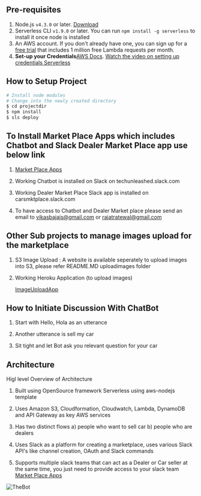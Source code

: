## Pre-requisites

1. Node.js `v4.3.0` or later. [Download](https://nodejs.org/en/download/)
2. Serverless CLI `v1.9.0` or later. You can run `npm install -g serverless` to install it once node is installed
3. An AWS account. If you don't already have one, you can sign up for a [free trial](https://aws.amazon.com/s/dm/optimization/server-side-test/free-tier/free_np/) that includes 1 million free Lambda requests per month.
4. **Set-up your Credentials**[AWS Docs](http://docs.aws.amazon.com/cli/latest/userguide/installing.html).
[Watch the video on setting up credentials Serverless](https://www.youtube.com/watch?v=HSd9uYj2LJA)

## How to Setup Project

```bash
# Install node modules
# Change into the newly created directory
$ cd projectdir
$ npm install
$ sls deploy
```
## To Install Market Place Apps which includes Chatbot and Slack Dealer Market Place app use below link

1. [Market Place Apps](http://marketplaceapps.s3-website-us-east-1.amazonaws.com)

2. Working Chatbot is installed on Slack on techunleashed.slack.com

3. Working Dealer Market Place Slack app is installed on carsmktplace.slack.com

4. To have access to Chatbot and Dealer Market place please send an email to vikasbajajs@gmail.com or rajatratewal@gmail.com

## Other Sub projects to manage images upload for the marketplace

1. S3 Image Upload : A website is available seperately to upload images into S3, please refer README.MD uploadimages folder

2. Working Heroku Application (to upload images)

   [ImageUploadApp](https://marketplaceimages.herokuapp.com)


## How to Initiate Discussion With ChatBot

1. Start with Hello, Hola as an utterance

2. Another utterance is sell my car 

3. Sit tight and let Bot ask you relevant question for your car

## Architecture

Higl level Overview of Architecture

1. Built using OpenSource framework Serverless using aws-nodejs template

2. Uses Amazon S3, Cloudformation, Cloudwatch, Lambda, DynamoDB and API Gateway as key AWS services

3. Has two distinct flows a) people who want to sell car b) people who are dealers

4. Uses Slack as a platform for creating a marketplace, uses various Slack API's like channel creation, OAuth and Slack commands

5. Supports multiple slack teams that can act as a Dealer or Car seller at the same time, you just need to provide access to your slack team [Market Place Apps](http://marketplaceapps.s3-website-us-east-1.amazonaws.com) 


![TheBot](https://github.com/vikasbguru/awschatbot-unleashed/blob/master/architecture/arch.png)